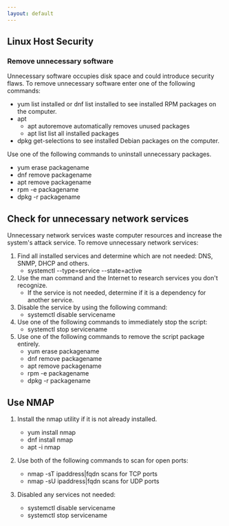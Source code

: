 ```yaml
---
layout: default
---
```


## Linux Host Security

### Remove unnecessary software	
Unnecessary software occupies disk space and could introduce security flaws. To remove unnecessary software enter one of the following commands:

- yum list installed or dnf list installed to see installed RPM packages on the computer.
- apt
    - apt autoremove automatically removes unused packages
    - apt list list all installed packages
- dpkg get-selections to see installed Debian packages on the computer.

Use one of the following commands to uninstall unnecessary packages.
- yum erase packagename
- dnf remove packagename
- apt remove packagename
- rpm -e packagename
- dpkg -r packagename

## Check for unnecessary network services	
Unnecessary network services waste computer resources and increase the system's attack service. To remove unnecessary network services:

1. Find all installed services and determine which are not needed:  DNS, SNMP, DHCP and others.
    - systemctl --type=service --state=active
2. Use the man command and the Internet to research services you don't recognize.
    - If the service is not needed, determine if it is a dependency for another service.
3. Disable the service by using the following command:
    - systemctl disable servicename
4. Use one of the following commands to immediately stop the script:
    - systemctl stop servicename
5. Use one of the following commands to remove the script package entirely.
    - yum erase packagename
    - dnf remove packagename
    - apt remove packagename
    - rpm -e packagename
    - dpkg -r packagename

## Use NMAP

1. Install the nmap utility if it is not already installed.
    - yum install nmap
    - dnf install nmap
    - apt -i nmap

2. Use both of the following commands to scan for open ports:
    - nmap -sT ipaddress|fqdn scans for TCP ports
    - nmap -sU ipaddress|fqdn scans for UDP ports

3. Disabled any services not needed:
    - systemctl disable servicename
    - systemctl stop servicename